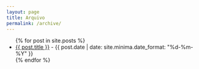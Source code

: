 ```yaml
---
layout: page
title: Arquivo
permalink: /archive/
---
```


<ul>
  {% for post in site.posts %}
    <li>
      <a href="{{ site.baseurl }}{{ post.url }}">{{ post.title }}</a>
      - {{ post.date | date: site.minima.date_format: "%d-%m-%Y" }}
    </li>
  {% endfor %}
</ul>
